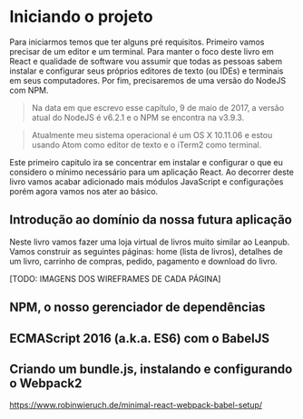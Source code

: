 # Iniciando o projeto
Para iniciarmos temos que ter alguns pré requisitos. Primeiro  vamos precisar de um editor e um terminal. Para manter o foco deste livro em React e qualidade de software vou assumir que todas as pessoas sabem instalar e configurar seus próprios editores de texto (ou IDEs) e terminais em seus computadores. Por fim, precisaremos de uma versão do NodeJS com NPM.


> Na data em que escrevo esse capítulo, 9 de maio de 2017, a versão atual do NodeJS é v6.2.1 e o NPM se encontra na v3.9.3.


> Atualmente meu sistema operacional é um OS X 10.11.06 e estou usando Atom como editor de texto e o iTerm2 como terminal.

Este primeiro capitulo ira se concentrar em instalar e configurar o que eu considero o mínimo necessário para um aplicação React. Ao decorrer deste livro vamos acabar adicionado mais módulos JavaScript e configurações porém agora vamos nos ater ao básico.

## Introdução ao domínio da nossa futura aplicação

Neste livro vamos fazer uma loja virtual de livros muito similar ao Leanpub. Vamos construir as seguintes páginas: home (lista de livros), detalhes de um livro, carrinho de compras, pedido, pagamento e download do livro.

[TODO: IMAGENS DOS WIREFRAMES DE CADA PÁGINA]

## NPM, o nosso gerenciador de dependências
## ECMAScript 2016 (a.k.a. ES6) com o BabelJS
## Criando um bundle.js, instalando e configurando o Webpack2

https://www.robinwieruch.de/minimal-react-webpack-babel-setup/

